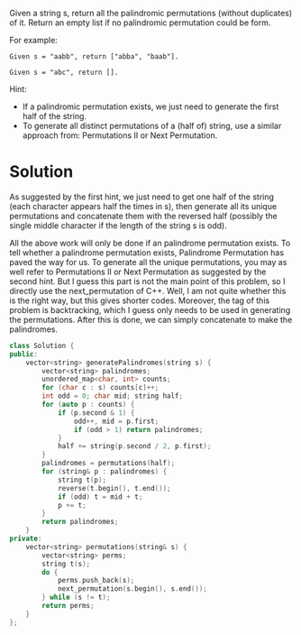 Given a string s, return all the palindromic permutations (without duplicates) of it. Return an empty list if no palindromic permutation could be form.

For example:

```
Given s = "aabb", return ["abba", "baab"].

Given s = "abc", return [].
```

Hint:

* If a palindromic permutation exists, we just need to generate the first half of the string.  
* To generate all distinct permutations of a (half of) string, use a similar approach from: Permutations II or Next Permutation.  

# Solution

As suggested by the first hint, we just need to get one half of the string (each character appears half the times in s), then generate all its unique permutations and concatenate them with the reversed half (possibly the single middle character if the length of the string s is odd).

All the above work will only be done if an palindrome permutation exists. To tell whether a palindrome permutation exists, Palindrome Permutation has paved the way for us. To generate all the unique permutations, you may as well refer to Permutations II or Next Permutation as suggested by the second hint. But I guess this part is not the main point of this problem, so I directly use the next_permutation of C++. Well, I am not quite whether this is the right way, but this gives shorter codes. Moreover, the tag of this problem is backtracking, which I guess only needs to be used in generating the permutations. After this is done, we can simply concatenate to make the palindromes.

```cpp
class Solution {
public:
    vector<string> generatePalindromes(string s) {
        vector<string> palindromes;
        unordered_map<char, int> counts;
        for (char c : s) counts[c]++;
        int odd = 0; char mid; string half;
        for (auto p : counts) {
            if (p.second & 1) {
                odd++, mid = p.first;
                if (odd > 1) return palindromes;
            }
            half += string(p.second / 2, p.first);
        }
        palindromes = permutations(half);
        for (string& p : palindromes) {
            string t(p);
            reverse(t.begin(), t.end());
            if (odd) t = mid + t;
            p += t;
        }
        return palindromes;
    }
private: 
    vector<string> permutations(string& s) {
        vector<string> perms;
        string t(s);
        do {
            perms.push_back(s);
            next_permutation(s.begin(), s.end());
        } while (s != t);
        return perms;
    }
};
```

